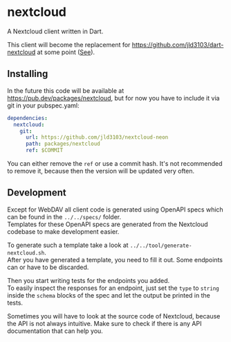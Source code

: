 # nextcloud

A Nextcloud client written in Dart.  

This client will become the replacement for https://github.com/jld3103/dart-nextcloud at some point ([See](https://github.com/jld3103/nextcloud-neon/issues/1)).


## Installing

In the future this code will be available at https://pub.dev/packages/nextcloud, but for now you have to include it via git in your pubspec.yaml:
```yaml
dependencies:
  nextcloud:
    git:
      url: https://github.com/jld3103/nextcloud-neon
      path: packages/nextcloud
      ref: $COMMIT
```
You can either remove the `ref` or use a commit hash. It's not recommended to remove it, because then the version will be updated very often.

## Development

Except for WebDAV all client code is generated using OpenAPI specs which can be found in the `../../specs/` folder.  
Templates for these OpenAPI specs are generated from the Nextcloud codebase to make development easier.  

To generate such a template take a look at `../../tool/generate-nextcloud.sh`.  
After you have generated a template, you need to fill it out. Some endpoints can or have to be discarded.  

Then you start writing tests for the endpoints you added.  
To easily inspect the responses for an endpoint, just set the `type` to `string` inside the `schema` blocks of the spec and let the output be printed in the tests.

Sometimes you will have to look at the source code of Nextcloud, because the API is not always intuitive. Make sure to check if there is any API documentation that can help you.
